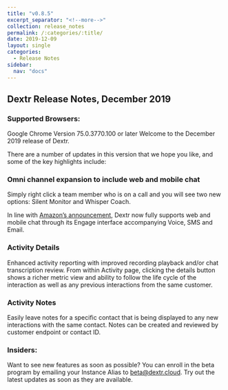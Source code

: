 ```yaml
---
title: "v0.8.5"
excerpt_separator: "<!--more-->"
collection: release_notes
permalink: /:categories/:title/
date: 2019-12-09
layout: single
categories:
  - Release Notes
sidebar:
  nav: "docs"
---
```


## Dextr Release Notes, December 2019
### Supported Browsers: 

Google Chrome Version 75.0.3770.100 or later  Welcome to the December 2019 release of Dextr. 

There are a number of updates in this version that we hope you like, and some of the key highlights include: 

### Omni channel expansion to include web and mobile chat

Simply right click a team member who is on a call and you will see two new options: Silent Monitor and Whisper Coach. 

 In line with [Amazon’s announcement](https://aws.amazon.com/blogs/aws/new-omnichannel-contact-center-web-and-mobile-chat-for-amazon-connect/), Dextr now fully supports web and mobile chat through its Engage interface accompanying Voice, SMS and Email. 

### Activity Details

Enhanced activity reporting with improved recording playback and/or  chat transcription review. From within Activity page, clicking the details button shows a richer metric view and ability to follow the life cycle of the interaction as well as any previous interactions from the same customer. 

### Activity Notes

Easily leave notes for a specific contact that is being displayed to any new interactions with the same contact. Notes can be created and reviewed by customer endpoint or contact ID. 

### Insiders: 

Want to see new features as soon as possible? You can enroll in the beta program by emailing your Instance Alias to beta@dextr.cloud.  Try out the latest updates as soon as they are available.  